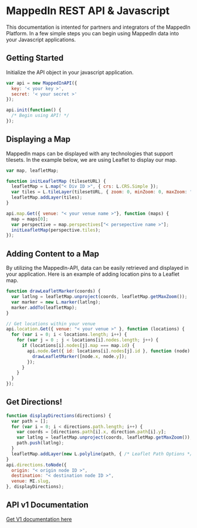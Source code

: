 MappedIn REST API & Javascript
========

This documentation is intented for partners and integrators of the MappedIn Platform. In a few simple steps you can begin using MappedIn data into your Javascript applications. 

## Getting Started

Initialize the API object in your javascript application.

```javascript
var api = new MappedInAPI({ 
  key: '< your key >',
  secret: '< your secret >'
});

api.init(function() {
  /* Begin using API! */
});
```

## Displaying a Map

MappedIn maps can be displayed with any technologies that support tilesets. In the example below, we are using Leaflet to display our map. 

```javascript
var map, leafletMap;

function initLeafletMap (tilesetURL) {
  leafletMap = L.map("< Div ID >", { crs: L.CRS.Simple });
  var tiles = L.tileLayer(tilesetURL, { zoom: 0, minZoom: 0, maxZoom: "< map's max zoom level >" });
  leafletMap.addLayer(tiles);
}

api.map.Get({ venue: "< your venue name >"}, function (maps) {
  map = maps[0];
  var perspective = map.perspectives["< persepective name >"];
  initLeafletMap(perspective.tiles);
});
```

## Adding Content to a Map

By utilizing the MappedIn-API, data can be easily retrieved and displayed in your application. Here is an example of adding location pins to a Leaflet map. 

```javascript
function drawLeafletMarker(coords) {
  var latlng = leafletMap.unproject(coords, leafletMap.getMaxZoom());
  var marker = new L.marker(latlng);  
  marker.addTo(leafletMap);
}

// Get locations within your venue
api.location.Get({ venue: "< your venue >" }, function (locations) {
  for (var i = 0; i < locations.length; i++) {
    for (var j = 0 ; j < locations[i].nodes.length; j++) {
      if (locations[i].nodes[j].map === map.id) {
        api.node.Get({ id: locations[i].nodes[j].id }, function (node) {
          drawLeafletMarker([node.x, node.y]);
        });
      }
    }
  }
});
```

## Get Directions!

```javascript
function displayDirections(directions) {
  var path = [];
  for (var i = 0; i < directions.path.length; i++) {
    var coords = [directions.path[i].x, direction.path[i].y];
    var latlng = leafletMap.unproject(coords, leafletMap.getMaxZoom());
    path.push(latlng);
  }
  leafletMap.addLayer(new L.polyline(path, { /* Leaflet Path Options */ }));
}
api.directions.toNode({ 
  origin: "< origin node ID >", 
  destination: "< destination node ID >",
  venue: MI.slug, 
}, displayDirections);
```

## API v1 Documentation

[Get V1 documentation here](v1.md)















    	   
    	   